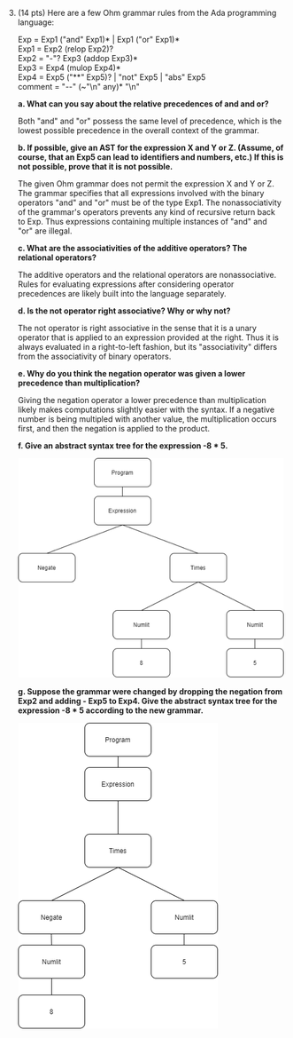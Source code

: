 3. (14 pts) Here are a few Ohm grammar rules from the Ada programming language:
    
    Exp     = Exp1 ("and" Exp1)* | Exp1 ("or" Exp1)* <br>
    Exp1    = Exp2 (relop Exp2)? <br>
    Exp2    = "-"? Exp3 (addop Exp3)* <br>
    Exp3    = Exp4 (mulop Exp4)* <br>
    Exp4    = Exp5 ("**"  Exp5)? | "not" Exp5 | "abs" Exp5 <br>
    comment = "--" (~"\n" any)* "\n" <br>

	**a. What can you say about the relative precedences of and and or?**

	Both "and" and "or" possess the same level of precedence, which is the lowest possible precedence in the overall context of the grammar.

	**b. If possible, give an AST for the expression X and Y or Z. (Assume, of course, that an Exp5 can lead to identifiers and numbers, etc.) If this is not possible, prove that it is not possible.**

	The given Ohm grammar does not permit the expression X and Y or Z. The grammar specifies that all expressions involved with the binary operators "and" and "or" must be of the type Exp1. The nonassociativity of the grammar's operators prevents any kind of recursive return back to Exp. Thus expressions containing multiple instances of "and" and "or" are illegal.

	**c. What are the associativities of the additive operators? The relational operators?**

	The additive operators and the relational operators are nonassociative. Rules for evaluating expressions after considering operator precedences are likely built into the language separately.

	**d. Is the not operator right associative? Why or why not?**

	The not operator is right associative in the sense that it is a unary operator that is applied to an expression provided at the right. Thus it is always evaluated in a right-to-left fashion, but its "associativity" differs from the associativity of binary operators.

	**e. Why do you think the negation operator was given a lower precedence than multiplication?**

	Giving the negation operator a lower precedence than multiplication likely makes computations slightly easier with the syntax. If a negative number is being multipled with another value, the multiplication occurs first, and then the negation is applied to the product. 

	**f. Give an abstract syntax tree for the expression -8 * 5.**

	![AST_1](https://github.com/Timson99/cmsi488/blob/master/homework1/ada_grammar_images/ada_ohm_grammar_AST_1.png)

	**g. Suppose the grammar were changed by dropping the negation from Exp2 and adding - Exp5 to Exp4. Give the abstract syntax tree for the expression -8 * 5 according to the new grammar.**

	![AST_2](https://github.com/Timson99/cmsi488/blob/master/homework1/ada_grammar_images/ada_ohm_grammar_AST_2.png)
